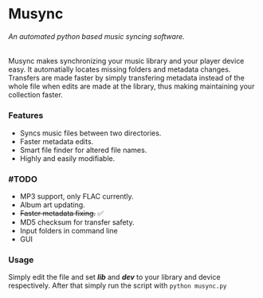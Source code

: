 # Musync
###### An automated python based music syncing software.
Musync makes synchronizing your music library and your player device easy. It automatially locates missing folders and metadata changes. Transfers are made faster by simply transfering metadata instead of the whole file when edits are made at the library, thus making maintaining your collection faster.

### Features
* Syncs music files between two directories.
* Faster metadata edits.
* Smart file finder for altered file names.
* Highly and easily modifiable.

### #TODO
* MP3 support, only FLAC currently.
* Album art updating.
* ~~Faster metadata fixing.~~ :white_check_mark:
* MD5 checksum for transfer safety.
* Input folders in command line
* GUI

### Usage
Simply edit the file and set __*lib*__ and __*dev*__ to your library and device respectively. After that simply run the script with `python musync.py`
